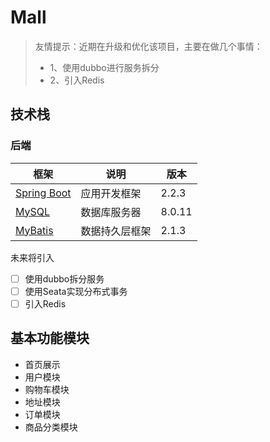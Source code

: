 # Mall


> 友情提示：近期在升级和优化该项目，主要在做几个事情：
>
> * 1、使用dubbo进行服务拆分
> * 2、引入Redis

## 技术栈

### 后端

| 框架                                                      | 说明           | 版本   |
| --------------------------------------------------------- | -------------- | ------ |
| [Spring Boot](https://spring.io/projects/spring-boot)     | 应用开发框架   | 2.2.3  |
| [MySQL](https://www.mysql.com/cn/)                        | 数据库服务器   | 8.0.11 |
| [MyBatis](http://www.mybatis.org/mybatis-3/zh/index.html) | 数据持久层框架 | 2.1.3  |

未来将引入

* [ ] 使用dubbo拆分服务
* [ ] 使用Seata实现分布式事务
* [ ] 引入Redis

## 基本功能模块

- 首页展示
- 用户模块
- 购物车模块
- 地址模块
- 订单模块
- 商品分类模块
